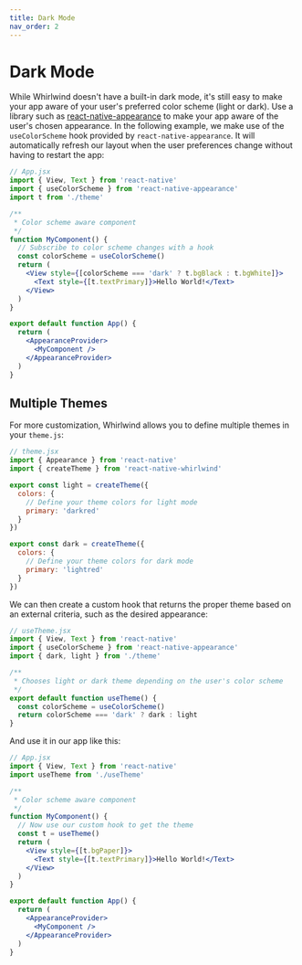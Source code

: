 ```yaml
---
title: Dark Mode
nav_order: 2
---
```


# Dark Mode

While Whirlwind doesn't have a built-in dark mode, it's still easy to make your app aware of your user's preferred color scheme (light or dark). Use a library such as [react-native-appearance](https://www.npmjs.com/package/react-native-appearance) to make your app aware of the user's chosen appearance. In the following example, we make use of the `useColorScheme` hook provided by `react-native-appearance`. It will automatically refresh our layout when the user preferences change without having to restart the app:

```jsx
// App.jsx
import { View, Text } from 'react-native'
import { useColorScheme } from 'react-native-appearance'
import t from './theme'

/**
 * Color scheme aware component
 */
function MyComponent() {
  // Subscribe to color scheme changes with a hook
  const colorScheme = useColorScheme()
  return (
    <View style={[colorScheme === 'dark' ? t.bgBlack : t.bgWhite]}>
      <Text style={[t.textPrimary]}>Hello World!</Text>
    </View>
  )
}

export default function App() {
  return (
    <AppearanceProvider>
      <MyComponent />
    </AppearanceProvider>
  )
}
```

## Multiple Themes

For more customization, Whirlwind allows you to define multiple themes in your `theme.js`:

```jsx
// theme.jsx
import { Appearance } from 'react-native'
import { createTheme } from 'react-native-whirlwind'

export const light = createTheme({
  colors: {
    // Define your theme colors for light mode
    primary: 'darkred'
  }
})

export const dark = createTheme({
  colors: {
    // Define your theme colors for dark mode
    primary: 'lightred'
  }
})
```

We can then create a custom hook that returns the proper theme based on an external criteria, such as the desired appearance:

```jsx
// useTheme.jsx
import { View, Text } from 'react-native'
import { useColorScheme } from 'react-native-appearance'
import { dark, light } from './theme'

/**
 * Chooses light or dark theme depending on the user's color scheme
 */
export default function useTheme() {
  const colorScheme = useColorScheme()
  return colorScheme === 'dark' ? dark : light
}
```

And use it in our app like this:

```jsx
// App.jsx
import { View, Text } from 'react-native'
import useTheme from './useTheme'

/**
 * Color scheme aware component
 */
function MyComponent() {
  // Now use our custom hook to get the theme
  const t = useTheme()
  return (
    <View style={[t.bgPaper]}>
      <Text style={[t.textPrimary]}>Hello World!</Text>
    </View>
  )
}

export default function App() {
  return (
    <AppearanceProvider>
      <MyComponent />
    </AppearanceProvider>
  )
}
```
